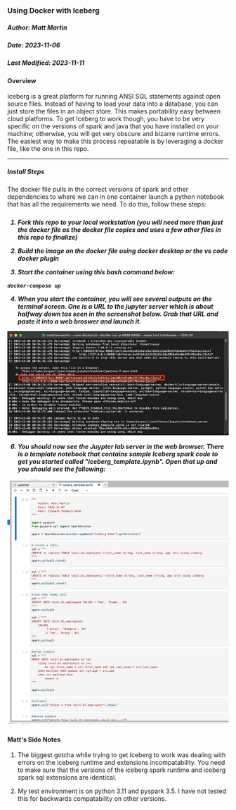 ### Using Docker with Iceberg

<h5>Author: Matt Martin</h5>
<h5>Date: 2023-11-06</h5>
<h5>Last Modified: 2023-11-11</h5>

<h4>Overview</h4>
Iceberg is a great platform for running ANSI SQL statements against open source files. Instead of having to load your data into a database, you can just store the files in an object store. This makes portability easy between cloud platforms. To get Iceberg to work though, you have to be very specific on the versions of spark and java that you have installed on your machine; otherwise, you will get very obscure and bizarre runtime errors. The easiest way to make this process repeatable is by leveraging a docker file, like the one in this repo.
<hr></hr>
<h5>Install Steps</h5>
The docker file pulls in the correct versions of spark and other dependencies to where we can in one container launch a python notebook that has all the requirements we need. To do this, follow these steps:
<h5><h5>

1. Fork this repo to your local workstation (you will need more than just the docker file as the docker file copies and uses a few other files in this repo to finalize)

2. Build the image on the docker file using docker desktop or the vs code docker plugin

3. Start the container using this bash command below:

```bash
docker-compose up
```

4. When you start the container, you will see several outputs on the terminal screen. One is a URL to the jupyter server which is about halfway down tas seen in the screenshot below. Grab that URL and paste it into a web broswer and launch it.

![bash](./photos/bash.jpg)

6. You should now see the Juypter lab server in the web browser. There is a template notebook that contains sample Iceberg spark code to get you started called "iceberg_template.ipynb". Open that up and you should see the following:

![jup](./photos/jupyter2.jpg)


<h4>Matt's Side Notes</h4>

1. The biggest gotcha while trying to get Iceberg to work was dealing with errors on the iceberg runtime and extensions incompatability. You need to make sure that the versions of the iceberg spark runtime and iceberg spark sql extensions are identical. 

2. My test environment is on python 3.11 and pyspark 3.5. I have not tested this for backwards compatability on other versions.
